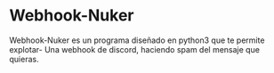 # Webhook-Nuker
Webhook-Nuker es un programa diseñado en python3 que te permite explotar-
Una webhook de discord, haciendo spam del mensaje que quieras.
